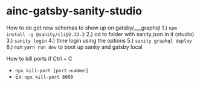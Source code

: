 # ainc-gatsby-sanity-studio

How to do get new schemas to show up on gatsby/\_\_\_graphql
1.) `npm install -g @sanity/cli@2.33.2`
2.) cd to folder with sanity.json in it (studio)
3.) `sanity login`
4.) thne login using the options
5.) `sanity graphql deploy`
6.) run `yarn run dev` to boot up sanity and gatsby local

How to kill ports if Ctrl + C

- `npx kill-port [port number]`
- Ex: `npx kill-port 8000`
